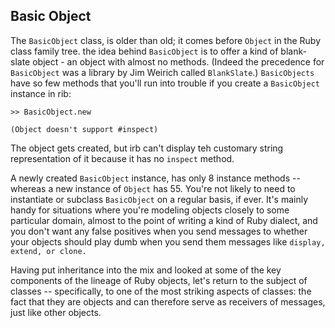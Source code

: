 ## Basic Object ##

The `BasicObject` class, is older than old; it comes before `Object` in the Ruby class family tree.  the idea behind `BasicObject` is to offer a kind of blank-slate object - an object with almost no methods. (Indeed the precedence for `BasicObject` was a library by Jim Weirich called `BlankSlate`.) `BasicObjects` have so few methods that you'll run into trouble if you create a `BasicObject` instance in rib:

`>> BasicObject.new`

`(Object doesn't support #inspect)`

The object gets created, but irb can't display teh customary string representation of it because it has no `inspect` method.

  A newly created `BasicObject` instance, has only 8 instance methods -- whereas a new instance of
`Object` has 55. You're not likely to need to instantiate or subclass `BasicObject` on a regular basis, if ever. It's mainly handy for situations where you're modeling objects closely to some particular domain, almost to the point of writing a kind of Ruby dialect, and you don't want any false positives when you send messages to whether your objects should play dumb when you send them messages like `display, extend, or clone.`

  Having put inheritance into the mix and looked at some of the key components of the lineage of Ruby
objects, let's return to the subject of classes -- specifically, to one of the most striking aspects of classes: the fact that they are objects and can therefore serve as receivers of messages, just like other objects.
